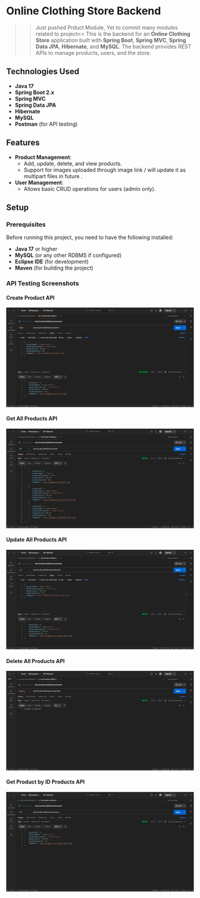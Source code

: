 # Online Clothing Store Backend
>>Just pushed Prduct Module, Yet to commit many modules related to project<<
This is the backend for an **Online Clothing Store** application built with **Spring Boot**, **Spring MVC**, **Spring Data JPA**, **Hibernate**, and **MySQL**. The backend provides REST APIs to manage products, users, and the store.

## Technologies Used
- **Java 17**
- **Spring Boot 2.x**
- **Spring MVC**
- **Spring Data JPA**
- **Hibernate**
- **MySQL**
- **Postman** (for API testing)

## Features
- **Product Management**: 
  - Add, update, delete, and view products.
  - Support for images uploaded through image link / will update it as multipart files in future .
- **User Management**:
  - Allows basic CRUD operations for users (admin only).
  
## Setup

### Prerequisites
Before running this project, you need to have the following installed:
- **Java 17** or higher
- **MySQL** (or any other RDBMS if configured)
- **Eclipse IDE** (for development)
- **Maven** (for building the project)

### API Testing Screenshots

#### Create Product API
![Create Product](postman_api_testing_images/ADD_PRODUCT.png)

#### Get All Products API
![Get Products](postman_api_testing_images/GET_PRODUCT.png)

#### Update All Products API
![Get Products](postman_api_testing_images/UPDATE_PRODUCT.png)

#### Delete All Products API
![Get Products](postman_api_testing_images/DELETE_PRODUCT.png)

#### Get Product by ID Products API
![Get Products](postman_api_testing_images/GET_PRODUCT_BY_ID.png)

